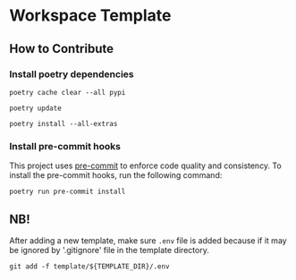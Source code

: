 # Workspace Template

## How to Contribute

### Install poetry dependencies

```shell
poetry cache clear --all pypi

poetry update

poetry install --all-extras
```

### Install pre-commit hooks

This project uses [pre-commit](https://pre-commit.com/) to enforce code quality and consistency. To install the pre-commit hooks, run the following command:

```shell
poetry run pre-commit install
```

## NB!

After adding a new template, make sure `.env` file is added because if it may be ignored by '.gitignore' file in the template directory.

```shell
git add -f template/${TEMPLATE_DIR}/.env
```
